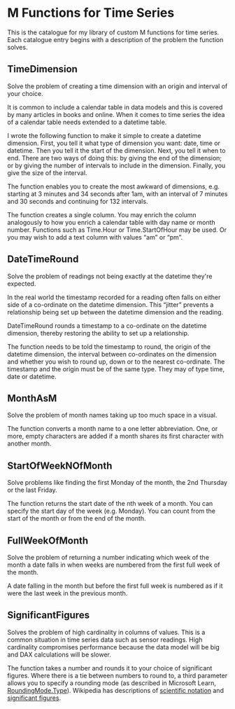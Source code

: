 # M Functions for Time Series
This is the catalogue for my library of custom M functions for time series. Each catalogue entry begins with a description of the problem the function solves.

## TimeDimension
Solve the problem of creating a time dimension with an origin and interval of your choice.

It is common to include a calendar table in data models and this is covered by many articles in books and online. When it comes to time series the idea of a calendar table needs extended to a datetime table.

I wrote the following function to make it simple to create a datetime dimension. First, you tell it what type of dimension you want: date, time or datetime. Then you tell it the start of the dimension. Next, you tell it when to end. There are two ways of doing this: by giving the end of the dimension; or by giving the number of intervals to include in the dimension. Finally, you give the size of the interval.

The function enables you to create the most awkward of dimensions, e.g. starting at 3 minutes and 34 seconds after 1am, with an interval of 7 minutes and 30 seconds and continuing for 132 intervals.

The function creates a single column. You may enrich the column analogously to how you enrich a calendar table with day name or month number. Functions such as Time.Hour or Time.StartOfHour may be used. Or you may wish to add a text column with values “am” or “pm”.

## DateTimeRound
Solve the problem of readings not being exactly at the datetime they're expected.

In the real world the timestamp recorded for a reading often falls on either side of a co-ordinate on the datetime dimension. This “jitter” prevents a relationship being set up between the datetime dimension and the reading.

DateTimeRound rounds a timestamp to a co-ordinate on the datetime dimension, thereby restoring the ability to set up a relationship.

The function needs to be told the timestamp to round, the origin of the datetime dimension, the interval between co-ordinates on the dimension and whether you wish to round up, down or to the nearest co-ordinate. The timestamp and the origin must be of the same type. They may of type time, date or datetime.

## MonthAsM
Solve the problem of month names taking up too much space in a visual.

The function converts a month name to a one letter abbreviation. One, or more, empty characters are added if a month shares its first character with another month.

## StartOfWeekNOfMonth
Solve problems like finding the first Monday of the month, the 2nd Thursday or the last Friday.

The function returns the start date of the nth week of a month. You can specify the start day of the week (e.g. Monday). You can count from the start of the month or from the end of the month.

## FullWeekOfMonth
Solve the problem of returning a number indicating which week of the month a date falls in when weeks are numbered from the first full week of the month.

A date falling in the month but before the first full week is numbered as if it were the last week in the previous month.

## SignificantFigures
Solves the problem of high cardinality in columns of values. This is a common situation in time series data such as sensor readings. High cardinality compromises performance because the data model will be big and DAX calculations will be slower.

The function takes a number and rounds it to your choice of significant figures. Where there is a tie between numbers to round to, a third parameter allows you to specify a rounding mode (as described in Microsoft Learn, [RoundingMode.Type](https://learn.microsoft.com/en-us/powerquery-m/roundingmode-type)). Wikipedia has descriptions of [scientific notation](https://en.wikipedia.org/wiki/Scientific_notation) and [significant figures](https://en.wikipedia.org/wiki/Scientific_notation).
